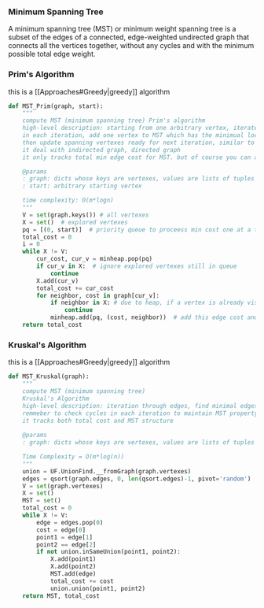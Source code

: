 ### Minimum Spanning Tree
A minimum spanning tree (MST) or minimum weight spanning tree is a subset of the edges of a connected, edge-weighted undirected graph that connects all the vertices together, without any cycles and with the minimum possible total edge weight.

### Prim's Algorithm
this is a [[Approaches#Greedy|greedy]] algorithm
```python
def MST_Prim(graph, start):
	"""
	compute MST (minimum spanning tree) Prim's algorithm
	high-level description: starting from one arbitrary vertex, iterate through vertexes, 
	in each iteration, add one vertex to MST which has the minimual local costs, 
	then update spanning vertexes ready for next iteration, similar to shortest paths (Dijkstra's algo)
	it deal with indirected graph, directed graph
	it only tracks total min edge cost for MST. but of course you can also track MST structure.

	@params
	: graph: dicts whose keys are vertexes, values are lists of tuples of (adjacent vertexes, costs)
	: start: arbitrary starting vertex

	time complexity: O(m*logn)
	"""
	V = set(graph.keys()) # all vertexes
	X = set()  # explored vertexes
	pq = [(0, start)]  # priority queue to proceess min cost one at a time in iteration, also spanning vertexes qith edges (vertexes with cross-edges between X and V-X)
	total_cost = 0
	i = 0
	while X != V:
		cur_cost, cur_v = minheap.pop(pq)
		if cur_v in X:  # ignore explored vertexes still in queue
			continue
		X.add(cur_v)
		total_cost += cur_cost
		for neighbor, cost in graph[cur_v]:
			if neighbor in X: # due to heap, if a vertex is already visited, it means its MST edge is already found, so ignore later visists
				continue
			minheap.add(pq, (cost, neighbor))  # add this edge cost and mark this vertex as visited
	return total_cost
```

### Kruskal's Algorithm
this is a [[Approaches#Greedy|greedy]] algorithm
```python
def MST_Kruskal(graph):
	"""
	compute MST (minimum spanning tree)
	Kruskal's Algorithm
	high-level description: iteration through edges, find minimal edges in each iteration and add it to MST until MST is completed
	remmeber to check cycles in each iteration to maintain MST property (use union-find to achieve O(logn) cycle check)
	it tracks both total cost and MST structure
	
	@params
	: graph: dicts whose keys are vertexes, values are lists of tuples of (adjacent vertexes, costs)

	Time Complexity = O(m*log(n))
	"""
	union = UF.UnionFind.__fromGraph(graph.vertexes)
	edges = qsort(graph.edges, 0, len(qsort.edges)-1, pivot='random')
	V = set(graph.vertexes)
	X = set()
	MST = set()
	total_cost = 0
	while X != V:
		edge = edges.pop(0)
		cost = edge[0]
		point1 = edge[1]
		point2 == edge[2]
		if not union.inSameUnion(point1, point2):
			X.add(point1)
			X.add(point2)
			MST.add(edge)
			total_cost += cost
			union.union(point1, point2)
	return MST, total_cost
```